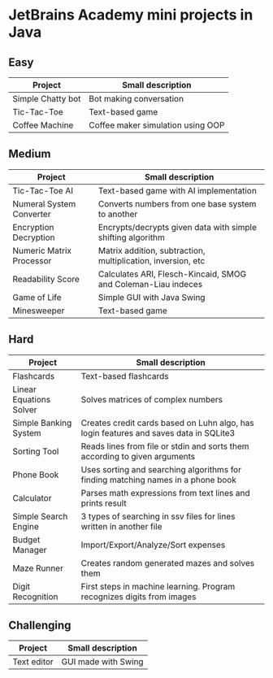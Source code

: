 # JetBrains Academy mini projects in Java

## Easy
| Project                   | Small description                                            |
| ------------------------- | ------------------------------------------------------------ |
| Simple Chatty bot         | Bot making conversation                                      |
| Tic-Tac-Toe               | Text-based game                                              |
| Coffee Machine            | Coffee maker simulation using OOP                            |

## Medium
| Project                   | Small description                                            |
| ------------------------- | ------------------------------------------------------------ |
| Tic-Tac-Toe AI            | Text-based game with AI implementation                       |
| Numeral System Converter  | Converts numbers from one base system to another             |
| Encryption Decryption     | Encrypts/decrypts given data with simple shifting algorithm  |
| Numeric Matrix Processor  | Matrix addition, subtraction, multiplication, inversion, etc |
| Readability Score         | Calculates ARI, Flesch-Kincaid, SMOG and Coleman-Liau indeces|
| Game of Life              | Simple GUI with Java Swing                                   |
| Minesweeper               | Text-based game                                              |

## Hard
| Project                   | Small description                                            |
| ------------------------- | ------------------------------------------------------------ |
| Flashcards                | Text-based flashcards                                        |
| Linear Equations Solver   | Solves matrices of complex numbers                           |
| Simple Banking System     | Creates credit cards based on Luhn algo, has login features and saves data in SQLite3 |
| Sorting Tool              | Reads lines from file or stdin and sorts them according to given arguments            |
| Phone Book                | Uses sorting and searching algorithms for finding matching names in a phone book      |
| Calculator                | Parses math expressions from text lines and prints result    |
| Simple Search Engine      | 3 types of searching in ssv files for lines written in another file |
| Budget Manager            | Import/Export/Analyze/Sort expenses                          |
| Maze Runner               | Creates random generated mazes and solves them               |
| Digit Recognition         | First steps in machine learning. Program recognizes digits from images |


## Challenging
| Project                   | Small description                                            |
| ------------------------- | ------------------------------------------------------------ |
| Text editor               | GUI made with Swing                                          |
